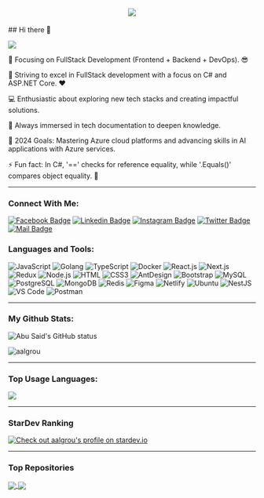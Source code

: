 <h1 align="center">
  <a href="https://git.io/typing-svg">
    <img src="https://readme-typing-svg.herokuapp.com/?lines=Hello,+There!+👋;&center=true&size=30">
  </a>
</h1>
## Hi there 👋

![](https://komarev.com/ghpvc/?username=aalgrou&color=blue)

🔭 Focusing on FullStack Development (Frontend + Backend + DevOps). 😎

🌱 Striving to excel in FullStack development with a focus on C# and ASP.NET Core. ❤

💻 Enthusiastic about exploring new tech stacks and creating impactful solutions.

📰 Always immersed in tech documentation to deepen knowledge.

🥅 2024 Goals: Mastering Azure cloud platforms and advancing skills in AI applications with Azure services.

⚡ Fun fact: In C#, '==' checks for reference equality, while '.Equals()' compares object equality. 🤣

---
### Connect With Me:

[![Facebook Badge](https://img.shields.io/badge/Facebook-1877F2?style=for-the-badge&logo=facebook&logoColor=white)](https://facebook.com/aalgrou)
[![Linkedin Badge](https://img.shields.io/badge/LinkedIn-0077B5?style=for-the-badge&logo=linkedin&logoColor=white)](https://www.linkedin.com/in/aalgrou/) 
[![Instagram Badge](https://img.shields.io/badge/Instagram-E4405F?style=for-the-badge&logo=instagram&logoColor=white)](https://instagram.com/aalgrou)
[![Twitter Badge](https://img.shields.io/badge/Twitter-1DA1F2?style=for-the-badge&logo=twitter&logoColor=white)](https://twitter.com/aalgrou)
[![Mail Badge](https://img.shields.io/badge/Gmail-D14836?style=for-the-badge&logo=gmail&logoColor=white)](mailto:aalgrou@gmail.com)

### Languages and Tools:

![JavaScript](https://img.shields.io/badge/JavaScript-F7DF1E?style=flat-square&logo=javascript&logoColor=black)
![Golang](https://img.shields.io/badge/Golang-F7F7F7?style=flat-square&logo=go&logoColor=00A7D0)
![TypeScript](https://img.shields.io/badge/TypeScript-007ACC?style=flat-square&logo=typescript&logoColor=white)
![Docker](https://img.shields.io/badge/Docker-0CC1F3?style=flat-square&logo=docker&logoColor=white)
![React.js](https://img.shields.io/badge/React.js-0081CB?style=flat-square&logo=react&logoColor=61DAFB)
![Next.js](https://img.shields.io/badge/Next.js-f7f7f7?style=flastic&logo=Next.js&logoColor=000000)
![Redux](https://img.shields.io/badge/Redux-black?style=flastic&logo=Redux&logoColor=764ABC)
![Node.js](https://img.shields.io/badge/Node.js-43853D?style=flat-square&logo=node.js&logoColor=white)
![HTML](https://img.shields.io/badge/HTML5-E34F26?style=flat-square&logo=html5&logoColor=white)
![CSS3](https://img.shields.io/badge/CSS3-1572B6?style=flat-square&logo=css3&logoColor=white)
![AntDesign](https://img.shields.io/badge/AntDesign-f7f7f7?style=flastic&logo=AntDesign&logoColor=0170FE)
![Bootstrap](https://img.shields.io/badge/Bootstrap-563D7C?style=flat-square&logo=bootstrap&logoColor=white)
![MySQL](https://img.shields.io/badge/MySQL-005C84?style=flat-square&logo=mysql&logoColor=white)
![PostgreSQL](https://img.shields.io/badge/PostgreSQL-31658D?style=flastic&logo=PostgreSQL&logoColor=white)
![MongoDB](https://img.shields.io/badge/MongoDB-F7F7F7?style=flat-square&logo=mongodb&logoColor=49A248)
![Redis](https://img.shields.io/badge/redis-%23DD0031.svg?&style=flat-square&logo=redis&logoColor=white)
![Figma](https://img.shields.io/badge/Figma-f7f7f7?style=flastic&logo=Figma&logoColor=F24E1E)
![Netlify](https://img.shields.io/badge/Netlify-00C7B7?style=flat-square&logo=netlify&logoColor=white)
![Ubuntu](https://img.shields.io/badge/Ubuntu-E05924?style=flat-square&logo=ubuntu&logoColor=black)
![NestJS](https://img.shields.io/badge/Nestjs-000000?style=flat-square&logo=nestjs&logoColor=D9224D)
![VS Code](https://img.shields.io/badge/VisualStudio-2C2B30?style=flastic&logo=VisualStudioCode&logoColor=007ACC)
![Postman](https://img.shields.io/badge/Postman-f7f7f7?style=flastic&logo=Postman&logoColor=FF6C37)

---

### My Github Stats:

<p>
  <img align="center" src="https://github-readme-stats.vercel.app/api?username=aalgrou&show_icons=true&include_all_commits=true&theme=algolia&hide_border=true" alt="Abu Said's GitHub status" />
</p>
<p>
  <img align="center" src="https://github-readme-streak-stats.herokuapp.com/?user=aalgrou&theme=algolia" alt="aalgrou" />
</p>

---

### Top Usage Languages:

<img align="center" src="https://github-readme-stats.vercel.app/api/top-langs/?username=aalgrou&layout=compact&theme=algolia&hide_border=true&&langs_count=10" />

---

### StarDev Ranking

<a href="https://stardev.io/developers/aalgrou"><img alt="Check out aalgrou's profile on stardev.io" src="https://stardev.io/developers/aalgrou/badge/languages/locality.svg" /></a>

---


### Top Repositories


<a href="https://github.com/aalgrou/developer-portfolio">
  <img align="center" src="https://github-readme-stats.vercel.app/api/pin/?username=aalgrou&repo=developer-portfolio&theme=algolia" />
</a>
<a href="https://github.com/aalgrou/Express-Postgres-blog">
  <img align="center" src="https://github-readme-stats.vercel.app/api/pin/?username=aalgrou&repo=Express-Postgres-blog&theme=algolia" />
</a>

<!--
**aalgrou/aalgrou** is a ✨ _special_ ✨ repository because its `README.md` (this file) appears on your GitHub profile.

Here are some ideas to get you started:

- 🔭 I’m currently working on ...
- 🌱 I’m currently learning ...
- 👯 I’m looking to collaborate on ...
- 🤔 I’m looking for help with ...
- 💬 Ask me about ...
- 📫 How to reach me: ...
- 😄 Pronouns: ...
- ⚡ Fun fact: ...
-->
